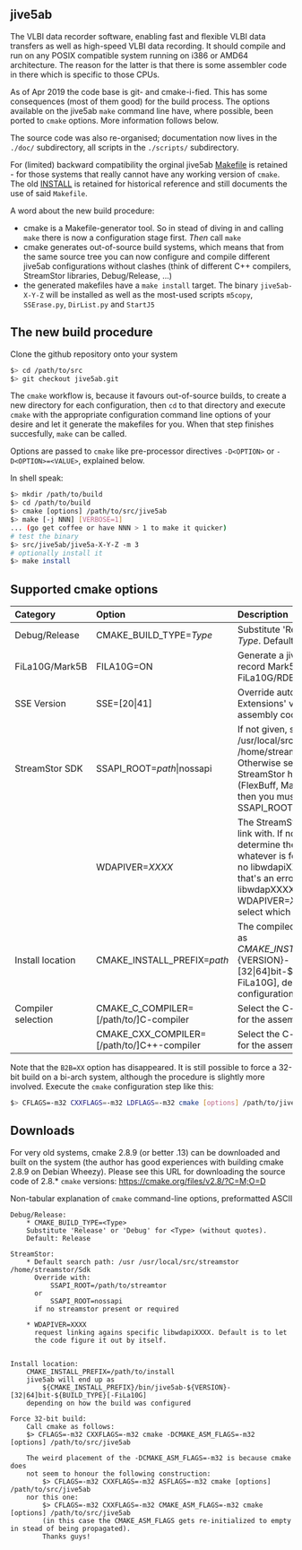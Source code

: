 
## jive5ab


The VLBI data recorder software, enabling fast and flexible VLBI data transfers as well as high-speed VLBI data recording. It should compile and run on any POSIX compatible system running on i386 or AMD64 architecture. The reason for the latter is that there is some assembler code in there which is specific to those CPUs.

As of Apr 2019 the code base is git- and cmake-i-fied. This has some consequences (most of them good) for the build process. The options available on the jive5ab `make` command line have, where possible, been ported to `cmake` options. More information follows below.

The source code was also re-organised; documentation now lives in the `./doc/` subdirectory, all scripts in the `./scripts/` subdirectory.

For (limited) backward compatibility the orginal jive5ab [Makefile](src/Makefile) is retained - for those systems that really cannot have any working version of `cmake`. The old [INSTALL](doc/INSTALL) is retained for historical reference and still documents the use of said `Makefile`.

A word about the new build procedure:

- cmake is a Makefile-generator tool. So in stead of diving in and calling `make` there is now a configuration stage first. *Then* call `make`
- cmake generates out-of-source build systems, which means that from the same source tree you can now configure and compile different jive5ab configurations without clashes (think of different C++ compilers, StreamStor libraries, Debug/Release, ...)
- the generated makefiles have a `make install` target. The binary `jive5ab-X-Y-Z` will be installed as well as the most-used scripts `m5copy`, `SSErase.py`, `DirList.py` and `StartJ5`


## The new build procedure

Clone the github repository onto your system

```bash
$> cd /path/to/src
$> git checkout jive5ab.git
```

The `cmake` workflow is, because it favours out-of-source builds, to create a new directory for each configuration, then `cd` to that directory and execute `cmake` with the appropriate configuration command line options of your desire and let it generate the makefiles for you. When that step finishes succesfully, `make` can be called.

Options are passed to `cmake` like pre-processor directives `-D<OPTION>` or `-D<OPTION>=<VALUE>`, explained below.

In shell speak:
```bash
$> mkdir /path/to/build
$> cd /path/to/build
$> cmake [options] /path/to/src/jive5ab
$> make [-j NNN] [VERBOSE=1]
... (go get coffee or have NNN > 1 to make it quicker)
# test the binary
$> src/jive5ab/jive5a-X-Y-Z -m 3
# optionally install it
$> make install
```

## Supported cmake options


|Category | Option | Description |
|:--- | :--- | :--- |
|Debug/Release  | CMAKE_BUILD_TYPE=_Type_  | Substitute 'Release' or 'Debug' for _Type_. Default: Release |
|FiLa10G/Mark5B | FILA10G=ON                | Generate a jive5ab that can *only* record Mark5B data from FiLa10G/RDBE from the `UDPs` protocol|
|SSE Version    | SSE=[20\|41]               | Override automatic 'Streaming SIMD Extensions' version detection (for the assembly code). |
|StreamStor SDK | SSAPI_ROOT=_path_\|nossapi | If not given, searches /usr, /usr/local/src/streamstor, /home/streamstor/Sdk for `libssapi.a`. Otherwise searches _path_. If no StreamStor hardpware present (FlexBuff, Mark6) or desired (Mark5*) then you must now *explicitly* pass SSAPI_ROOT=nossapi |
|               | WDAPIVER=_XXXX_    | The StreamStor SDK library version to link with. If not given the system will determine the value itself from whatever is found under `SSAPI_ROOT`. If no libwdapiXXXX.so files are found that's an error. If more than one libwdapXXXX.so are found then WDAPIVER=_XXXX_ *must* be given to select which one is to be used |
|Install location | CMAKE\_INSTALL\_PREFIX=_path_ | The compiled binary will be installed as ${CMAKE\_INSTALL\_PREFIX}/bin/jive5ab-${VERSION}-[32\|64]bit-${BUILD\_TYPE}[-FiLa10G], depending on the configuration details |
|Compiler selection| CMAKE\_C\_COMPILER=[/path/to/]C-compiler | Select the C-compiler to use, mostly for the assembler, all code is C++|
|  | CMAKE\_CXX\_COMPILER=[/path/to/]C++-compiler | Select the C-compiler to use, mostly for the assembler, all code is C++|


Note that the `B2B=XX` option has disappeared. It is still possible to force a 32-bit build on a bi-arch system, although the procedure is slightly more involved. Execute the `cmake` configuration step like this:

```bash
$> CFLAGS=-m32 CXXFLAGS=-m32 LDFLAGS=-m32 cmake [options] /path/to/jive5ab
```

## Downloads

For very old systems, cmake 2.8.9 (or better .13) can be downloaded and built on the system (the author has good experiences with building cmake 2.8.9 on Debian Wheezy).
Please see this URL for downloading the source code of 2.8.* `cmake` versions: https://cmake.org/files/v2.8/?C=M;O=D



Non-tabular explanation of `cmake` command-line options, preformatted ASCII


    Debug/Release:
        * CMAKE_BUILD_TYPE=<Type>
        Substitute 'Release' or 'Debug' for <Type> (without quotes).
        Default: Release

    StreamStor:
        * Default search path: /usr /usr/local/src/streamstor /home/streamstor/Sdk
          Override with:
              SSAPI_ROOT=/path/to/streamtor
          or
              SSAPI_ROOT=nossapi
          if no streamstor present or required

        * WDAPIVER=XXXX
          request linking agains specific libwdapiXXXX. Default is to let
          the code figure it out by itself.
    

    Install location:
        CMAKE_INSTALL_PREFIX=/path/to/install
        jive5ab will end up as
            ${CMAKE_INSTALL_PREFIX}/bin/jive5ab-${VERSION}-[32|64]bit-${BUILD_TYPE}[-FiLa10G]
        depending on how the build was configured

    Force 32-bit build:
        Call cmake as follows:
        $> CFLAGS=-m32 CXXFLAGS=-m32 cmake -DCMAKE_ASM_FLAGS=-m32 [options] /path/to/src/jive5ab
    
        The weird placement of the -DCMAKE_ASM_FLAGS=-m32 is because cmake does
        not seem to honour the following construction: 
            $> CFLAGS=-m32 CXXFLAGS=-m32 ASFLAGS=-m32 cmake [options] /path/to/src/jive5ab
        nor this one:
            $> CFLAGS=-m32 CXXFLAGS=-m32 CMAKE_ASM_FLAGS=-m32 cmake [options] /path/to/src/jive5ab
            (in this case the CMAKE_ASM_FLAGS gets re-initialized to empty in stead of being propagated).
            Thanks guys!



